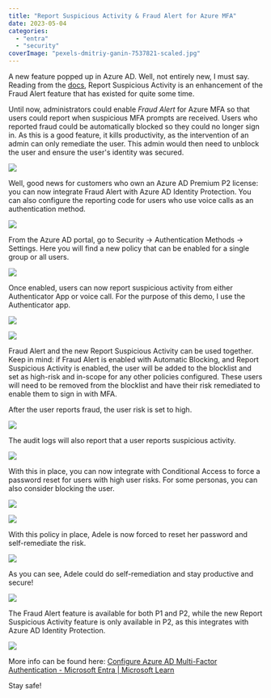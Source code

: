 ```yaml
---
title: "Report Suspicious Activity & Fraud Alert for Azure MFA"
date: 2023-05-04
categories: 
  - "entra"
  - "security"
coverImage: "pexels-dmitriy-ganin-7537821-scaled.jpg"
---
```


A new feature popped up in Azure AD. Well, not entirely new, I must say. Reading from the [docs](https://learn.microsoft.com/en-us/azure/active-directory/authentication/howto-mfa-mfasettings#report-suspicious-activity), Report Suspicious Activity is an enhancement of the Fraud Alert feature that has existed for quite some time.

Until now, administrators could enable _Fraud Alert_ for Azure MFA so that users could report when suspicious MFA prompts are received. Users who reported fraud could be automatically blocked so they could no longer sign in. As this is a good feature, it kills productivity, as the intervention of an admin can only remediate the user. This admin would then need to unblock the user and ensure the user's identity was secured.

![](/assets/images/image.png)

Well, good news for customers who own an Azure AD Premium P2 license: you can now integrate Fraud Alert with Azure AD Identity Protection. You can also configure the reporting code for users who use voice calls as an authentication method.

![](/assets/images/My-new-creation-1.png)

From the Azure AD portal, go to Security -> Authentication Methods -> Settings. Here you will find a new policy that can be enabled for a single group or all users.

![](/assets/images/image-1.png)

Once enabled, users can now report suspicious activity from either Authenticator App or voice call. For the purpose of this demo, I use the Authenticator app.

![](/assets/images/IMG_1416-2.png)

![](/assets/images/IMG_1417-2.png)

Fraud Alert and the new Report Suspicious Activity can be used together. Keep in mind: if Fraud Alert is enabled with Automatic Blocking, and Report Suspicious Activity is enabled, the user will be added to the blocklist and set as high-risk and in-scope for any other policies configured. These users will need to be removed from the blocklist and have their risk remediated to enable them to sign in with MFA.

After the user reports fraud, the user risk is set to high.

![](/assets/images/msedge_eETqYag12j.png)

The audit logs will also report that a user reports suspicious activity.

![](/assets/images/msedge_keUpNBKzOa.png)

With this in place, you can now integrate with Conditional Access to force a password reset for users with high user risks. For some personas, you can also consider blocking the user.

![](/assets/images/image-2.png)

![](/assets/images/image-3.png)

With this policy in place, Adele is now forced to reset her password and self-remediate the risk.

![](/assets/images/image-4.png)

As you can see, Adele could do self-remediation and stay productive and secure!

![](/assets/images/image-5.png)

The Fraud Alert feature is available for both P1 and P2, while the new Report Suspicious Activity feature is only available in P2, as this integrates with Azure AD Identity Protection.

![](/assets/images/image-6.png)

More info can be found here: [Configure Azure AD Multi-Factor Authentication - Microsoft Entra | Microsoft Learn](https://learn.microsoft.com/en-us/azure/active-directory/authentication/howto-mfa-mfasettings#report-suspicious-activity)

Stay safe!
